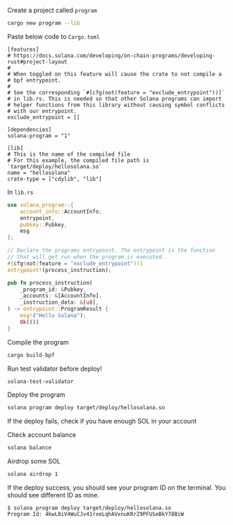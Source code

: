 Create a project called `program`
```bash
cargo new program --lib
```

Paste below code to `Cargo.toml`
```
[features]
# https://docs.solana.com/developing/on-chain-programs/developing-rust#project-layout
#
# When toggled on this feature will cause the crate to not compile a
# bpf entrypoint.
#
# See the corresponding `#[cfg(not(feature = "exclude_entrypoint"))]`
# in lib.rs. This is needed so that other Solana programs can import
# helper functions from this library without causing symbol conflicts
# with our entrypoint.
exclude_entrypoint = []

[dependencies]
solana-program = "1"

[lib]
# This is the name of the compiled file
# For this example, the compiled file path is `target/deploy/hellosolana.so`
name = "hellosolana"
crate-type = ["cdylib", "lib"]
```

In `lib.rs`
```rust
use solana_program::{
    account_info::AccountInfo,
    entrypoint,
    pubkey::Pubkey,
    msg
};

// Declare the programs entrypoint. The entrypoint is the function
// that will get run when the program is executed.
#[cfg(not(feature = "exclude_entrypoint"))]
entrypoint!(process_instruction);

pub fn process_instruction(
    _program_id: &Pubkey,
    _accounts: &[AccountInfo],
    _instruction_data: &[u8],
) -> entrypoint::ProgramResult {
    msg!("Hello Solana");
    Ok(())
}
```

Compile the program
```bash
cargo build-bpf
```

Run test validator before deploy!
```bash
solana-test-validator
```

Deploy the program
```bash
solana program deploy target/deploy/hellosolana.so
```

If the deploy fails, check if you have enough SOL in your account

Check account balance
```bash
solana balance
```

Airdrop some SOL
```bash
solana airdrop 1
```

If the deploy success, you should see your program ID on the terminal.
You should see different ID as mine.
```text
$ solana program deploy target/deploy/hellosolana.so
Program Id: 4kwL8iV4WuCJv41rxeLqhAVxnuKRrZ9PFUSeBkY78BiW
```